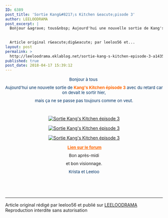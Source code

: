 ```yaml
---
ID: 6389
post_title: 'Sortie Kang&#8217;s Kitchen &eacute;pisode 3'
author: LEELOODRAMA
post_excerpt: |
  Bonjour &agrave; tous&nbsp; Aujourd'hui une nouvelle sortie de Kang's Kitchen &eacute;pisode 3 avec du retard car on devait le sortir hier, mais &ccedil;a ne se passe pas toujours comme on veut. &nbsp; &nbsp; Lien sur le forum Bon apr&egrave;s-midi et bon visionnage. Krista et Leeloo
  
  
  Article original r&eacute;dig&eacute; par leeloo56 et...
layout: post
permalink: >
  http://leeloodrama.eklablog.net/sortie-kang-s-kitchen-episode-3-a143546162
published: true
post_date: 2018-04-17 15:39:12
---
```

<p style="box-sizing: content-box; margin: 0px 0px 10px; text-align: center;"><span style="box-sizing: content-box; color: #003366; font-size: 10pt;">Bonjour &agrave; tous&nbsp;</span></p>
<p style="box-sizing: content-box; margin: 0px 0px 10px; text-align: center;"><span style="box-sizing: content-box; color: #003366; font-size: 10pt;">Aujourd'hui une nouvelle sortie de <span style="color: #ff6600;"><strong>Kang's Kitchen &eacute;pisode 3</strong></span> avec du retard car on devait le sortir hier, </span></p>
<p style="box-sizing: content-box; margin: 0px 0px 10px; text-align: center;"><span style="box-sizing: content-box; color: #003366; font-size: 10pt;">mais &ccedil;a ne se passe pas toujours comme on veut.</span></p>
<p style="box-sizing: content-box; margin: 0px 0px 10px; text-align: center;">&nbsp;</p>
<p style="text-align: center;"><a href="http://ekladata.com/-5ZDZ1R3waCgo-B7ChilGTRJEkQ.jpg"><img src="https://united-subs.dearclouds.com/wp-content/uploads/2018/05/612a22326c2ce6c345a4bfd27420581b.jpg" alt="Sortie Kang's Kitchen &eacute;pisode 3"/></a></p>
<p style="text-align: center;"><a href="http://ekladata.com/dR3yTph6K3gECFpvfBqr6DZS_p4.jpg"><img src="http://ekladata.com/dR3yTph6K3gECFpvfBqr6DZS_p4@500x274.jpg" alt="Sortie Kang's Kitchen &eacute;pisode 3"/></a></p>
<p style="text-align: center;"><a href="http://ekladata.com/Tfrc7kyAcsHXHD_AnbgPOELxpCM.jpg"><img src="http://ekladata.com/Tfrc7kyAcsHXHD_AnbgPOELxpCM@500x319.jpg" alt="Sortie Kang's Kitchen &eacute;pisode 3"/></a></p>
<p style="box-sizing: content-box; margin: 0px 0px 10px; text-align: center;"><strong><span style="box-sizing: content-box; font-size: 10pt; color: #ff6600;"><span style="box-sizing: content-box;">&nbsp;<a style="color: #ff6600;" href="http://leeloo-krista-fansub.forumactif.com/">Lien sur le forum</a></span></span></strong></p>
<p style="box-sizing: content-box; margin: 0px 0px 10px; text-align: center;"><span style="box-sizing: content-box; font-size: 10pt;">Bon apr&egrave;s-midi</span></p>
<p style="box-sizing: content-box; margin: 0px 0px 10px; text-align: center;"><span style="box-sizing: content-box; font-size: 10pt;"> et bon visionnage.</span></p>
<p style="box-sizing: content-box; margin: 0px 0px 10px; text-align: center;"><span style="box-sizing: content-box; color: #003366; font-size: 10pt;">Krista et Leeloo</span></p><br /><br /><br /><hr />Article original rédigé par leeloo56 et publié sur <a href="http://leeloodrama.eklablog.net/">LEELOODRAMA</a> <br /> Reproduction interdite sans autorisation